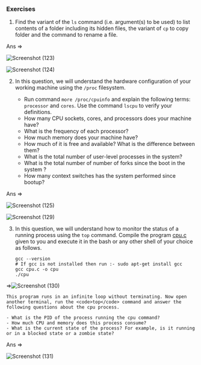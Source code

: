 

### Exercises

1. Find the variant of the <code>ls</code> command (i.e. argument(s) to be used) to list contents of a folder including its hidden files, the variant of <code>cp</code> to copy folder and the command to rename a file.
 
 Ans => 
 
   ![Screenshot (123)](https://user-images.githubusercontent.com/62254194/169117761-bfe24e02-5f71-4274-930a-f5c132df2cc1.png)

   ![Screenshot (124)](https://user-images.githubusercontent.com/62254194/169118195-657a682a-a84f-4072-9d18-fe4cd78c2304.png)


2. In this question, we will understand the hardware configuration of your working machine using the <code>/proc</code> filesystem.

    - Run command <code>more /proc/cpuinfo</code> and explain the following terms: <code>processor</code> and <code>cores</code>. Use the command <code>lscpu</code> to verify your definitions.
    - How many CPU sockets, cores, and processors does your machine have?
    - What is the frequency of each processor?
    - How much memory does your machine have?
    - How much of it is free and available? What is the difference between them?
    - What is the total number of user-level processes in the system?
    - What is the total number of number of forks since the boot in the system ?
    - How many context switches has the system performed since bootup?

Ans =>

   ![Screenshot (125)](https://user-images.githubusercontent.com/62254194/169118700-a4c0388f-32a1-4110-b620-3c752bbd8896.png)
   
![Screenshot (129)](https://user-images.githubusercontent.com/62254194/169118705-c4e1723d-2603-4b31-9ed3-cc1bf1afddc3.png)


3. In this question, we will understand how to monitor the status of a running process using the <code>top</code> command. Compile the program [cpu.c](cpu.c) given to you and execute it in the bash or any other shell of your choice as follows.
    ```console
    gcc --version
    # If gcc is not installed then run :- sudo apt-get install gcc
    gcc cpu.c -o cpu
    ./cpu
    ```
    
 =>![Screenshot (130)](https://user-images.githubusercontent.com/62254194/169118905-5cbdd46c-a337-4959-b338-822d3c7b00af.png)

  
    This program runs in an infinite loop without terminating. Now open another terminal, run the <code>top</code> command and answer the following questions about the cpu process.

    - What is the PID of the process running the cpu command?
    - How much CPU and memory does this process consume?
    - What is the current state of the process? For example, is it running or in a blocked state or a zombie state?

Ans => 

   ![Screenshot (131)](https://user-images.githubusercontent.com/62254194/169118914-a6277ac7-5699-4659-b929-c810a0a3af4d.png)
